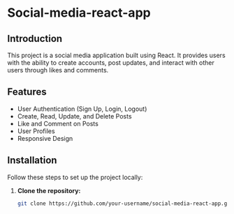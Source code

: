 # Social-media-react-app

## Introduction
This project is a social media application built using React. It provides users with the ability to create accounts, post updates, and interact with other users through likes and comments.

## Features
- User Authentication (Sign Up, Login, Logout)
- Create, Read, Update, and Delete Posts
- Like and Comment on Posts
- User Profiles
- Responsive Design

## Installation
Follow these steps to set up the project locally:

1. **Clone the repository:**
   ```bash
   git clone https://github.com/your-username/social-media-react-app.git
